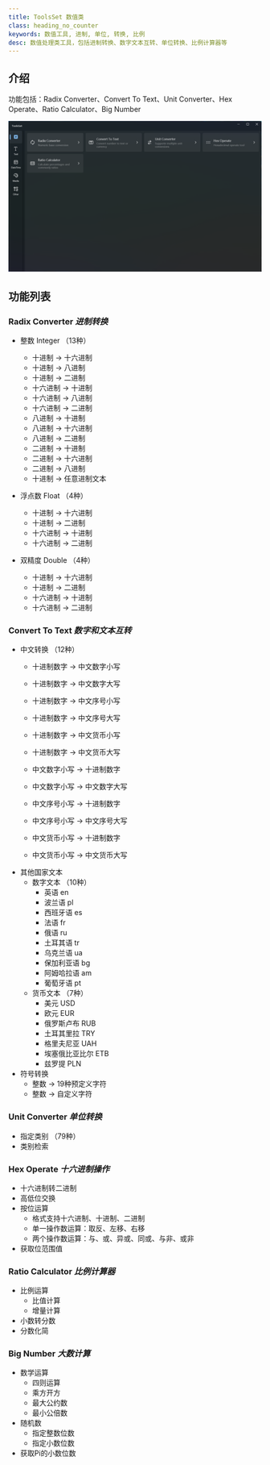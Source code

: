 ```yaml
---
title: ToolsSet 数值类
class: heading_no_counter
keywords: 数值工具, 进制, 单位, 转换, 比例
desc: 数值处理类工具，包括进制转换、数字文本互转、单位转换、比例计算器等
---
```


## 介绍

功能包括：Radix Converter、Convert To Text、Unit Converter、Hex Operate、Ratio Calculator、Big Number

![](../assets/images/ToolsSet/ToolsSet00.png)

## 功能列表

### Radix Converter *进制转换*
* 整数 Integer （13种）
  * 十进制 -> 十六进制
  * 十进制 -> 八进制
  * 十进制 -> 二进制
  * 十六进制 -> 十进制
  * 十六进制 -> 八进制
  * 十六进制 -> 二进制
  * 八进制 -> 十进制
  * 八进制 -> 十六进制
  * 八进制 -> 二进制
  * 二进制 -> 十进制
  * 二进制 -> 十六进制
  * 二进制 -> 八进制
  * 十进制 -> 任意进制文本

* 浮点数 Float （4种）
  * 十进制 -> 十六进制
  * 十进制 -> 二进制
  * 十六进制 -> 十进制
  * 十六进制 -> 二进制

* 双精度 Double （4种）
  * 十进制 -> 十六进制
  * 十进制 -> 二进制
  * 十六进制 -> 十进制
  * 十六进制 -> 二进制

### Convert To Text *数字和文本互转*
* 中文转换 （12种）
  * 十进制数字 -> 中文数字小写
  * 十进制数字 -> 中文数字大写
  * 十进制数字 -> 中文序号小写
  * 十进制数字 -> 中文序号大写
  * 十进制数字 -> 中文货币小写
  * 十进制数字 -> 中文货币大写
  
  * 中文数字小写 -> 十进制数字
  * 中文数字小写 -> 中文数字大写
  * 中文序号小写 -> 十进制数字
  * 中文序号小写 -> 中文序号大写
  * 中文货币小写 -> 十进制数字
  * 中文货币小写 -> 中文货币大写
* 其他国家文本
  * 数字文本 （10种）
    * 英语 en
    * 波兰语 pl
    * 西班牙语 es
    * 法语 fr
    * 俄语 ru
    * 土耳其语 tr
    * 乌克兰语 ua
    * 保加利亚语 bg
    * 阿姆哈拉语 am
    * 葡萄牙语 pt
  * 货币文本 （7种）
    * 美元 USD
    * 欧元 EUR
    * 俄罗斯卢布 RUB
    * 土耳其里拉 TRY
    * 格里夫尼亚 UAH
    * 埃塞俄比亚比尔 ETB
    * 兹罗提 PLN
* 符号转换
  * 整数 -> 19种预定义字符
  * 整数 -> 自定义字符

### Unit Converter *单位转换*
* 指定类别 （79种）
* 类别检索

### Hex Operate *十六进制操作*
* 十六进制转二进制
* 高低位交换
* 按位运算
  * 格式支持十六进制、十进制、二进制
  * 单一操作数运算：取反、左移、右移
  * 两个操作数运算：与、或、异或、同或、与非、或非
* 获取位范围值

### Ratio Calculator *比例计算器*
* 比例运算
  * 比值计算
  * 增量计算
* 小数转分数
* 分数化简


### Big Number *大数计算*
* 数学运算
  * 四则运算
  * 乘方开方
  * 最大公约数
  * 最小公倍数
* 随机数
  * 指定整数位数
  * 指定小数位数
* 获取Pi的小数位数